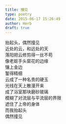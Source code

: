 ```yaml
---  
title: 撞见  
type: poetry  
date: 2015-06-17 15:26:49  
author: Herb  
draft: true
---  
```

抬起头，偶然撞见  
近处的云，和远处的天  
落阳把云修剪得一丝不苟  
像老妪手头窗花的边缘    
镶上金边  
錾得精细  
云成了一种名贵的硬玉    
光线在天上散漫开来  
成了浴室那块磨砂玻璃  
模糊了对流层与平流层的界限  
遮住了上帝的身体    
而我抬起头  
偶然撞见